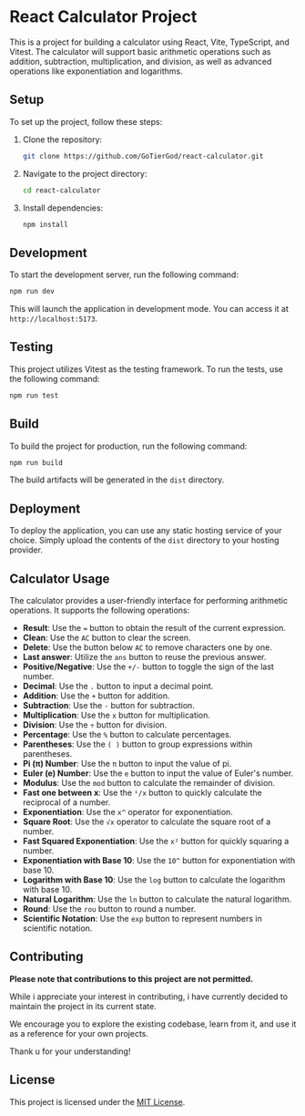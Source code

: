 # React Calculator Project

This is a project for building a calculator using React, Vite, TypeScript, and Vitest. The calculator will support basic arithmetic operations such as addition, subtraction, multiplication, and division, as well as advanced operations like exponentiation and logarithms.

## Setup

To set up the project, follow these steps:

1. Clone the repository:

    ```bash
    git clone https://github.com/GoTierGod/react-calculator.git
    ```

2. Navigate to the project directory:

    ```bash
    cd react-calculator
    ```

3. Install dependencies:

    ```bash
    npm install
    ```

## Development

To start the development server, run the following command:

```bash
npm run dev
```

This will launch the application in development mode. You can access it at `http://localhost:5173`.

## Testing

This project utilizes Vitest as the testing framework. To run the tests, use the following command:

```bash
npm run test
```

## Build

To build the project for production, run the following command:

```bash
npm run build
```

The build artifacts will be generated in the `dist` directory.

## Deployment

To deploy the application, you can use any static hosting service of your choice. Simply upload the contents of the `dist` directory to your hosting provider.

## Calculator Usage

The calculator provides a user-friendly interface for performing arithmetic operations. It supports the following operations:

-   **Result**: Use the `=` button to obtain the result of the current expression.
-   **Clean**: Use the `AC` button to clear the screen.
-   **Delete**: Use the button below `AC` to remove characters one by one.
-   **Last answer**: Utilize the `ans` button to reuse the previous answer.
-   **Positive/Negative**: Use the `+/-` button to toggle the sign of the last number.
-   **Decimal**: Use the `.` button to input a decimal point.
-   **Addition**: Use the `+` button for addition.
-   **Subtraction**: Use the `-` button for subtraction.
-   **Multiplication**: Use the `x` button for multiplication.
-   **Division**: Use the `÷` button for division.
-   **Percentage**: Use the `%` button to calculate percentages.
-   **Parentheses**: Use the `( )` button to group expressions within parentheses.
-   **Pi (π) Number**: Use the `π` button to input the value of pi.
-   **Euler (e) Number**: Use the `e` button to input the value of Euler's number.
-   **Modulus**: Use the `mod` button to calculate the remainder of division.
-   **Fast one between x**: Use the `¹/x` button to quickly calculate the reciprocal of a number.
-   **Exponentiation**: Use the `x^` operator for exponentiation.
-   **Square Root**: Use the `√x` operator to calculate the square root of a number.
-   **Fast Squared Exponentiation**: Use the `x²` button for quickly squaring a number.
-   **Exponentiation with Base 10**: Use the `10^` button for exponentiation with base 10.
-   **Logarithm with Base 10**: Use the `log` button to calculate the logarithm with base 10.
-   **Natural Logarithm**: Use the `ln` button to calculate the natural logarithm.
-   **Round**: Use the `rou` button to round a number.
-   **Scientific Notation**: Use the `exp` button to represent numbers in scientific notation.

## Contributing

**Please note that contributions to this project are not permitted.**

While i appreciate your interest in contributing, i have currently decided to maintain the project in its current state.

We encourage you to explore the existing codebase, learn from it, and use it as a reference for your own projects.

Thank u for your understanding!

## License

This project is licensed under the [MIT License](https://github.com/GoTierGod/react-calculator/blob/main/LICENSE.md).
